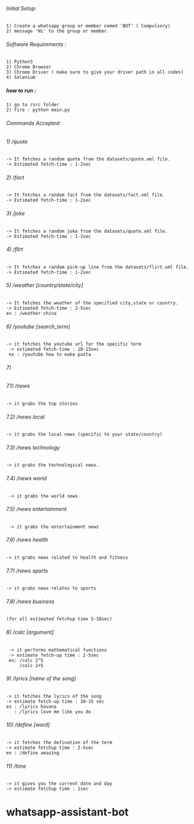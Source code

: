 
###### Initial Setup:
```
1) Create a whatsapp group or member named 'BOT' ( Compulsory)
2) message 'Hi' to the group or member.
```

###### Software Requirements :
```
1) Python3
2) Chrome Browser
3) Chrome Driver ( make sure to give your driver path in all codes)
4) Selenium
```

##### how to run :
```
1) go to /src folder
2) fire : python main.py
```
###### Commands Accepted:

###### 1) /quote 
```
-> It fetches a random quote from the datasets/quote.xml file.
-> Estimated fetch-time : 1-2sec
```

###### 2) /fact
```
-> It fetches a random fact from the datasets/fact.xml file.
-> Estimated fetch-time : 1-2sec
```

###### 3) /joke
```
-> It fetches a random joke from the datasets/quote.xml file.
-> Estimated fetch-time : 1-2sec
```

###### 4) /flirt
```
-> It fetches a random pick-up line from the datasets/flirt.xml file.
-> Estimated fetch-time : 1-2sec
```

###### 5) /weather [country/state/city]
```
-> It fetches the weather of the specified city,state or country.
-> Estimated fetch-time : 2-5sec
ex : /weather china 
```

###### 6) /youtube [search_term]
```
-> it fetches the youtube url for the specific term
 -> estimated fetch-time : 10-15sec
 ex : /youtube how to make pasta
 ```
###### 7) 
######  7.1) /news
 ```-> it grabs the top stories ```
######  7.2) /news local
 ```-> it grabs the local news (specific to your state/country)```
######  7.3) /news technology
 ```-> it grabs the technological news.```
######  7.4) /news world
``` -> it grabs the world news```
######  7.5) /news entertainment
``` -> it grabs the entertainment news```
######  7.6) /news health
 ```-> it grabs news related to health and fitness```
 ######  7.7) /news sports
 ```-> it grabs news relates to sports```
######  7.8) /news business
 ```-> it grabs news related to business
 (for all estimated fetchup time 5-10sec)
``` 
######  8) /calc [argument]
```
 -> it performs mathematical functions
 -> estimate fetch-up time : 2-5sec
 ex: /calc 2^5  
     /calc 2+5
 ```
 
######  9) /lyrics [name of the song]
 ```
 -> it fetches the lyrics of the song
 -> estimate fetch-up time : 10-15 sec
 ex : /lyrics havana
    : /lyrics love me like you do
 ```
 
###### 10) /define [word]
 ```
 -> it fetches the defination of the term
 -> estimate fetchup time : 2-5sec
 ex : /define amazing
 ```
 
 ###### 11) /time
 ```
 -> it gives you the current date and day
 -> estimate fetchup time : 1sec
 ```
 
 
 
# whatsapp-assistant-bot
